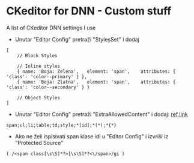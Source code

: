 # CKeditor for DNN - Custom stuff
A list of CKeditor DNN settings I use

- Unutar "Editor Config" pretraži "StylesSet" i dodaj
```
[
    // Block Styles

    // Inline styles
    { name: 'Boja: Zelena',   element: 'span',    attributes: { 'class': 'color--primary' } },
    { name: 'Boja: Zlatna',   element: 'span',    attributes: { 'class': 'color--secondary' } }

    // Object Styles
]
```

- Unutar "Editor Config" pretraži "ExtraAllowedContent" i dodaj: [ref link](http://drupal.stackexchange.com/questions/90710/prevent-wysiwygckeditor-from-stripping-html-classes)
```
span;ul;li;table;td;style;*[id];*(*);*{*}
```

- Ako ne želi ispisivati span klase idi u "Editor Config" i izvriši iz "Protected Source"
```
( /<span class[\s\S]*?>[\s\S]*?<\/span>/gi )
```
